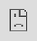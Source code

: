 <!--  <img src="https://www.canva.com/design/DAFArXGZOf4/view">  -->
## <div style="position: relative; width: 100%; height: 0; padding-top: 33.3333%;
 padding-bottom: 48px; box-shadow: 0 2px 8px 0 rgba(63,69,81,0.16); margin-top: 1.6em; margin-bottom: 0.9em; overflow: hidden;
 border-radius: 8px; will-change: transform;">
  <iframe loading="lazy" style="position: absolute; width: 100%; height: 100%; top: 0; left: 0; border: none; padding: 0;margin: 0;"
    src="https:&#x2F;&#x2F;www.canva.com&#x2F;design&#x2F;DAFArXGZOf4&#x2F;view?embed" allowfullscreen="allowfullscreen" allow="fullscreen">
  </iframe>
</div>
<a href="https:&#x2F;&#x2F;www.canva.com&#x2F;design&#x2F;DAFArXGZOf4&#x2F;view?utm_content=DAFArXGZOf4&amp;utm_campaign=designshare&amp;utm_medium=embeds&amp;utm_source=link" target="_blank" rel="noopener">Hi! I'm Khasan</a> by tomatocoder

Hi there, I'm [Khasan](https://daniilshat.ru/) ![](https://github.com/blackcater/blackcater/raw/main/images/Hi.gif)

Yo! I'm [Khasan](https://daniilshat.ru/) 

python & java developer 


<!--
**tomatoCoderq/tomatocoderq** is a ✨ _special_ ✨ repository because its `README.md` (this file) appears on your GitHub profile.

Here are some ideas to get you started:

- 🔭 I’m currently working on ...
- 🌱 I’m currently learning ...
- 👯 I’m looking to collaborate on ...
- 🤔 I’m looking for help with ...
- 💬 Ask me about ...
- 📫 How to reach me: ...
- 😄 Pronouns: ...
- ⚡ Fun fact: ...
-->
